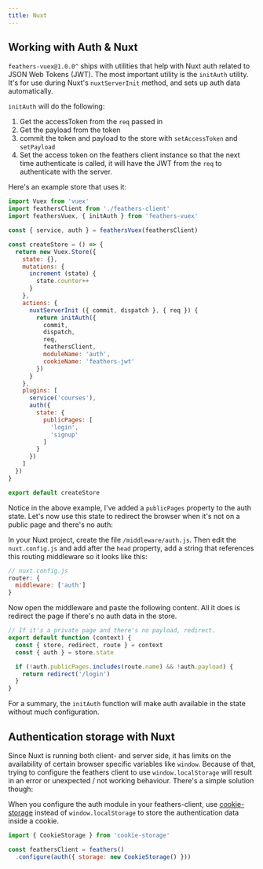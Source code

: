 ```yaml
---
title: Nuxt
---
```


## Working with Auth & Nuxt

`feathers-vuex@1.0.0^` ships with utilities that help with Nuxt auth related to JSON Web Tokens (JWT).  The most important utility is the `initAuth` utility.  It's for use during Nuxt's `nuxtServerInit` method, and sets up auth data automatically.

`initAuth` will do the following:
1. Get the accessToken from the `req` passed in
2. Get the payload from the token
3. commit the token and payload to the store with `setAccessToken` and `setPayload`
4. Set the access token on the feathers client instance so that the next time authenticate is called, it will have the JWT from the `req` to authenticate with the server.

Here's an example store that uses it:

```js
import Vuex from 'vuex'
import feathersClient from './feathers-client'
import feathersVuex, { initAuth } from 'feathers-vuex'

const { service, auth } = feathersVuex(feathersClient)

const createStore = () => {
  return new Vuex.Store({
    state: {},
    mutations: {
      increment (state) {
        state.counter++
      }
    },
    actions: {
      nuxtServerInit ({ commit, dispatch }, { req }) {
        return initAuth({
          commit,
          dispatch,
          req,
          feathersClient,
          moduleName: 'auth',
          cookieName: 'feathers-jwt'
        })
      }
    },
    plugins: [
      service('courses'),
      auth({
        state: {
          publicPages: [
            'login',
            'signup'
          ]
        }
      })
    ]
  })
}

export default createStore
```

Notice in the above example, I've added a `publicPages` property to the auth state.  Let's now use this state to redirect the browser when it's not on a public page and there's no auth:

In your Nuxt project, create the file `/middleware/auth.js`.  Then edit the `nuxt.config.js` and add after the `head` property, add a string that references this routing middleware so it looks like this:

```js
// nuxt.config.js
router: {
  middleware: ['auth']
}
```

Now open the middleware and paste the following content.  All it does is redirect the page if there's no auth data in the store.

```js
// If it's a private page and there's no payload, redirect.
export default function (context) {
  const { store, redirect, route } = context
  const { auth } = store.state

  if (!auth.publicPages.includes(route.name) && !auth.payload) {
    return redirect('/login')
  }
}
```

For a summary, the `initAuth` function will make auth available in the state without much configuration.

## Authentication storage with Nuxt

Since Nuxt is running both client- and server side, it has limits on the availability of certain browser specific variables like `window`. Because of that, trying to configure the feathers client to use `window.localStorage` will result in an error or unexpected / not working behaviour. There's a simple solution though:

When you configure the auth module in your feathers-client, use [cookie-storage](https://www.npmjs.com/package/cookie-storage) instead of `window.localStorage` to store the authentication data inside a cookie.

```js
import { CookieStorage } from 'cookie-storage'

const feathersClient = feathers()
  .configure(auth({ storage: new CookieStorage() }))
```
